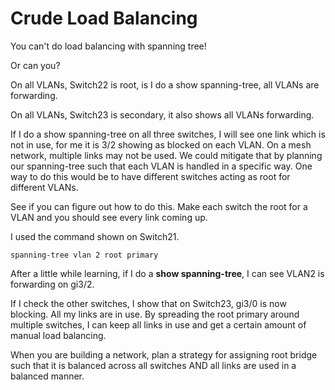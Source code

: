 # Crude Load Balancing

You can't do load balancing with spanning tree!&#x20;

Or can you?

On all VLANs, Switch22 is root, is I do a show spanning-tree, all VLANs are forwarding.

On all VLANs, Switch23 is secondary, it also shows all VLANs forwarding.

If I do a show spanning-tree on all three switches, I will see one link which is not in use, for me it is 3/2 showing as blocked on each VLAN. On a mesh network, multiple links may not be used. We could mitigate that by planning our spanning-tree such that each VLAN is handled in a specific way. One way to do this would be to have different switches acting as root for different VLANs.

See if you can figure out how to do this. Make each switch the root for a VLAN and you should see every link coming up.&#x20;

I used the command shown on Switch21.

```
spanning-tree vlan 2 root primary
```

After a little while learning, if I do a **show spanning-tree**, I can see VLAN2 is forwarding on gi3/2.

If I check the other switches, I show that on Switch23, gi3/0 is now blocking. All my links are in use. By spreading the root primary around multiple switches, I can keep all links in use and get a certain amount of manual load balancing.

When you are building a network, plan a strategy for assigning root bridge such that it is balanced across all switches AND all links are used in a balanced manner. 
